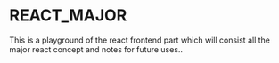 # REACT_MAJOR
This is a playground of the react frontend part which will consist all the major react concept and notes for future uses..

